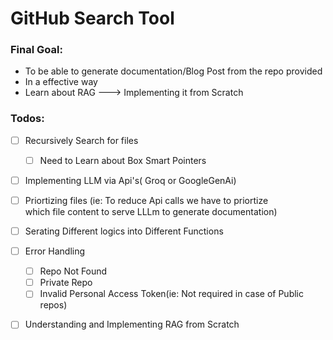 # GitHub Search Tool


### Final Goal:

- To be able to generate documentation/Blog Post from the repo provided
- In a effective way
- Learn about RAG ---> Implementing it from Scratch


### Todos: 

- [ ] Recursively Search for files
    - [ ] Need to Learn about Box Smart Pointers
- [ ] Implementing LLM via Api's( Groq or GoogleGenAi)
- [ ] Priortizing files 
    (ie: To reduce Api calls we have to priortize  
    which file content to serve LLLm to generate documentation)
- [ ] Serating Different logics into Different Functions 
- [ ] Error Handling
    - [ ] Repo Not Found
    - [ ] Private Repo
    - [ ] Invalid Personal Access Token(ie: Not required in case of Public repos)
- [ ] Understanding and Implementing RAG from Scratch

